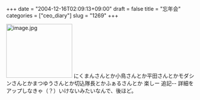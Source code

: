+++
date = "2004-12-16T02:09:13+09:00"
draft = false
title = "忘年会"
categories = ["ceo_diary"]
slug = "1269"
+++

<img src="http://ieiriblog.jugem.cc/?image=4082" class="pict" width="176" height="144" alt="image.jpg" />
にくまんさんとか小鳥さんとか平田さんとかモダシンさんとかまつゆうさんとか切込隊長とかふぁるさんとか    楽しー
追記--
詳細をアップしなきゃ（？）いけないみたいなんで、後ほど。
